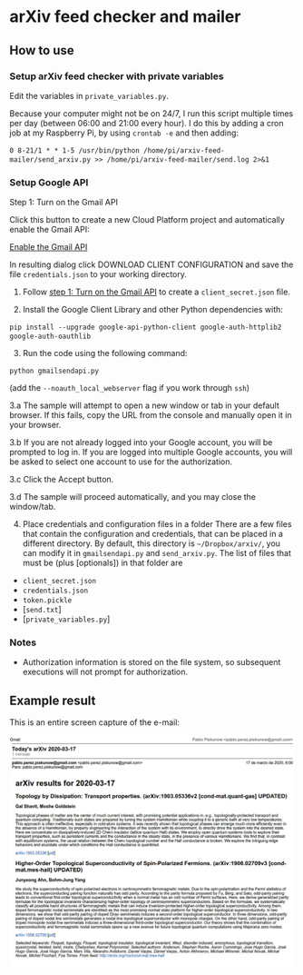 # arXiv feed checker and mailer


## How to use
### Setup arXiv feed checker with private variables
Edit the variables in `private_variables.py`.

Because your computer might not be on 24/7, I run this script multiple times per day (between 06:00 and 21:00 every hour). I do this by adding a cron job at my Raspberry Pi, by using `crontab -e` and then adding:
```
0 8-21/1 * * 1-5 /usr/bin/python /home/pi/arxiv-feed-mailer/send_arxiv.py >> /home/pi/arxiv-feed-mailer/send.log 2>&1
```

### Setup Google API
Step 1: Turn on the Gmail API

Click this button to create a new Cloud Platform project and automatically enable the Gmail API:

[Enable the Gmail API](https://developers.google.com/gmail/api/quickstart/python#step_1_turn_on_the)

In resulting dialog click DOWNLOAD CLIENT CONFIGURATION and save the file `credentials.json` to your working directory. 

1. Follow [step 1: Turn on the Gmail API](https://developers.google.com/gmail/api/quickstart/python#step_1_turn_on_the_api_name) to create a `client_secret.json` file.

2. Install the Google Client Library and other Python dependencies with:
  ```
  pip install --upgrade google-api-python-client google-auth-httplib2 google-auth-oauthlib
  ```

3. Run the code using the following command:
  ```
  python gmailsendapi.py
  ```
  (add the `--noauth_local_webserver` flag if you work through `ssh`)


  3.a The sample will attempt to open a new window or tab in your default browser. If this fails, copy the URL from the console and manually open it in your browser.

  3.b If you are not already logged into your Google account, you will be prompted to log in. If you are logged into multiple Google accounts, you will be asked to select one account to use for the authorization.

  3.c Click the Accept button.

  3.d The sample will proceed automatically, and you may close the window/tab.
  
4. Place credentials and configuration files in a folder
  There are a few files that contain the configuration and credentials, that can be placed in a different directory.
  By default, this directory is `~/Dropbox/arxiv/`, you can modify it in `gmailsendapi.py` and `send_arxiv.py`.
  The list of files that must be (plus [optionals]) in that folder are
  * `client_secret.json`
  * `credentials.json`
  * `token.pickle`
  * [`send.txt`]
  * [`private_variables.py`]

### Notes

* Authorization information is stored on the file system, so subsequent executions will not prompt for authorization.

## Example result
This is an entire screen capture of the e-mail:  

![](screenshot.jpg)
